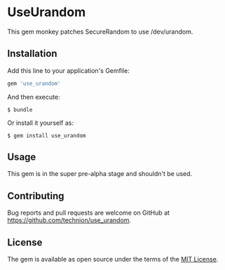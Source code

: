 # UseUrandom

This gem monkey patches SecureRandom to use /dev/urandom.

## Installation

Add this line to your application's Gemfile:

```ruby
gem 'use_urandom'
```

And then execute:

    $ bundle

Or install it yourself as:

    $ gem install use_urandom

## Usage

This gem is in the super pre-alpha stage and shouldn't be used.


## Contributing

Bug reports and pull requests are welcome on GitHub at https://github.com/technion/use_urandom.


## License

The gem is available as open source under the terms of the [MIT License](http://opensource.org/licenses/MIT).

